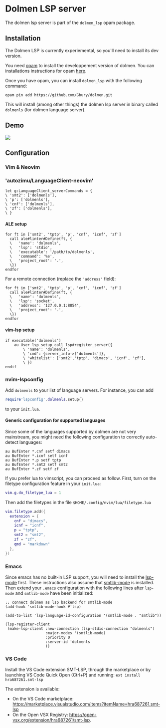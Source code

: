 
# Dolmen LSP server

The dolmen lsp server is part of the `dolmen_lsp` opam package.

## Installation

The Dolmen LSP is currently experiemental, so you'll need to install its dev version.

You need [opam](https://opam.ocaml.org/) to install the developpement version of dolmen.
You can installations instructions for opam [here](https://opam.ocaml.org/doc/Install.html).

Once you have opam, you can install `dolmen_lsp` with the following command:

    opam pin add https://github.com/Gbury/dolmen.git

This will install (among other things) the dolmen lsp server in binary called
`dolmenls` (for dolmen language server).

## Demo

<a href="https://asciinema.org/a/MoaXpOZJnrJDyrB5gZneuWZxd" target="_blank"><img src="https://asciinema.org/a/MoaXpOZJnrJDyrB5gZneuWZxd.svg" /></a>

## Configuration

### Vim & Neovim

### 'autozimu/LanguageClient-neovim'

```vim
let g:LanguageClient_serverCommands = {
\ 'smt2': ['dolmenls'],
\ 'p': ['dolmenls'],
\ 'cnf': ['dolmenls'],
\ 'zf': ['dolmenls'],
\ }
```

#### ALE setup

```vim
for ft in ['smt2', 'tptp', 'p', 'cnf', 'icnf', 'zf']
  call ale#linter#Define(ft, {
  \   'name': 'dolmenls',
  \   'lsp': 'stdio',
  \   'executable': '/path/to/dolmenls',
  \   'command': '%e',
  \   'project_root': '.',
  \})
endfor
```

For a remote connection (replace the `'address'` field):

```vim
for ft in ['smt2', 'tptp', 'p', 'cnf', 'icnf', 'zf']
  call ale#linter#Define(ft, {
  \   'name': 'dolmenls',
  \   'lsp': 'socket',
  \   'address': '127.0.0.1:8854',
  \   'project_root': '.',
  \})
endfor
```

#### vim-lsp setup

```vim
if executable('dolmenls')
    au User lsp_setup call lsp#register_server({
        \ 'name': 'dolmenls',
        \ 'cmd': {server_info->['dolmenls']},
        \ 'whitelist': ['smt2','tptp', 'dimacs', 'icnf', 'zf'],
        \ })
endif
```

### nvim-lspconfig
Add `dolmenls` to your list of language servers. For instance, you can add

```lua
require'lspconfig'.dolmenls.setup{}
```

to your `init.lua`.

#### Generic configuration for supported languages

Since some of the languages supported by dolmen are not very mainstream,
you might need the following configuration to correctly auto-detect languages:

```vim
au BufEnter *.cnf setf dimacs
au BufEnter *.icnf setf icnf
au BufEnter *.p setf tptp
au BufEnter *.smt2 setf smt2
au BufEnter *.zf setf zf
```

If you prefer lua to vimscript, you can proceed as follow.
First, turn on the filetype configuration feature in your `init.lua`:

```lua
vim.g.do_filetype_lua = 1
```
Then add the filetypes in the file `$HOME/.config/nvim/lua/filetype.lua`

```lua
vim.filetype.add({
  extension = {
    cnf = "dimacs",
    icnf = "icnf",
    p = "tptp",
    smt2 = "smt2",
    zf = "zf",
    qmd = "markdown"
  },
})
```

### Emacs

Since emacs has no built-in LSP support, you will need to install
the [lsp-mode](https://github.com/emacs-lsp/lsp-mode) first. These instructions also
assume that [smtlib-mode](https://github.com/mebsout/smtlib-mode) is installed. Then extend your
`.emacs` configuration with the following lines after `lsp-mode` and `smtlib-mode` have been initialized:

```
;; connect dolmen as lsp backend for smtlib-mode
(add-hook 'smtlib-mode-hook #'lsp)

(add-to-list 'lsp-language-id-configuration '(smtlib-mode . "smtlib"))

(lsp-register-client
 (make-lsp-client :new-connection (lsp-stdio-connection "dolmenls")
                  :major-modes '(smtlib-mode)
                  :priority 0
                  :server-id 'dolmenls
                  ))
```

### VS Code

Install the VS Code extension SMT-LSP, through the marketplace or by launching VS Code Quick Open (Ctrl+P) and running: `ext install hra687261.smt-lsp`

The extension is available:
- On the VS Code marketplace: https://marketplace.visualstudio.com/items?itemName=hra687261.smt-lsp
- On the Open VSX Registry: https://open-vsx.org/extension/hra687261/smt-lsp.
